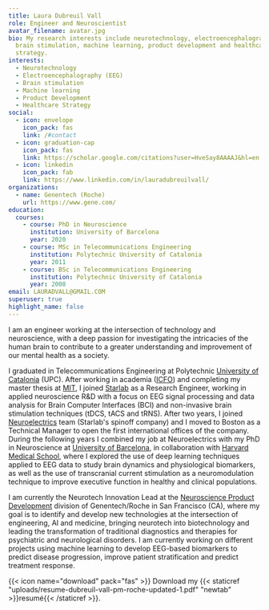 ```yaml
---
title: Laura Dubreuil Vall
role: Engineer and Neuroscientist
avatar_filename: avatar.jpg
bio: My research interests include neurotechnology, electroencephalography,
  brain stimulation, machine learning, product development and healthcare
  strategy.
interests:
  - Neurotechnology
  - Electroencephalography (EEG)
  - Brain stimulation
  - Machine learning
  - Product Development
  - Healthcare Strategy
social:
  - icon: envelope
    icon_pack: fas
    link: /#contact
  - icon: graduation-cap
    icon_pack: fas
    link: https://scholar.google.com/citations?user=HveSay8AAAAJ&hl=en
  - icon: linkedin
    icon_pack: fab
    link: https://www.linkedin.com/in/lauradubreuilvall/
organizations:
  - name: Genentech (Roche)
    url: https://www.gene.com/
education:
  courses:
    - course: PhD in Neuroscience
      institution: University of Barcelona
      year: 2020
    - course: MSc in Telecommunications Engineering
      institution: Polytechnic University of Catalonia
      year: 2011
    - course: BSc in Telecommunications Engineering
      institution: Polytechnic University of Catalonia
      year: 2008
email: LAURADVALL@GMAIL.COM
superuser: true
highlight_name: false
---
```

I am an engineer working at the intersection of technology and neuroscience, with a deep passion for investigating the intricacies of the human brain to contribute to a greater understanding and improvement of our mental health as a society.

I graduated in Telecommunications Engineering at Polytechnic [University of Catalonia](https://telecos.upc.edu/en) (UPC). After working in academia ([ICFO](https://www.icfo.eu/)) and completing my master thesis at [MIT](https://www.mit.edu/), I joined [Starlab](http://www.starlab.es/) as a Research Engineer, working in applied neuroscience R&D with a focus on EEG signal processing and data analysis for Brain Computer Interfaces (BCI) and non-invasive brain stimulation techniques (tDCS, tACS and tRNS). After two years, I joined [Neuroelectrics](http://www.neuroelectrics.com/) team (Starlab's spinoff company) and I moved to Boston as a Technical Manager to open the first international offices of the company. During the following years I combined my job at Neuroelectrics with my PhD in Neuroscience at [University of Barcelona](https://www.ub.edu), in collaboration with [Harvard Medical School](https://hms.harvard.edu/), where I explored the use of deep learning techniques applied to EEG data to study brain dynamics and physiological biomarkers, as well as the use of transcranial current stimulation as a neuromodulation technique to improve executive function in healthy and clinical populations.

I am currently the Neurotech Innovation Lead at the [Neuroscience Product Development](https://www.roche.com/research_and_development/what_we_are_working_on/neuroscience.htm) division of Genentech/Roche in San Francisco (CA), where my goal is to identify and develop new technologies at the intersection of engineering, AI and medicine, bringing neurotech into biotechnology and leading the transformation of traditional diagnostics and therapies for psychiatric and neurological disorders. I am currently working on  different projects using machine learning to develop EEG-based biomarkers to predict disease progression, improve patient stratification and predict treatment response.

{{< icon name="download" pack="fas" >}} Download my {{< staticref "uploads/resume-dubreuil-vall-pm-roche-updated-1.pdf" "newtab" >}}resumé{{< /staticref >}}.